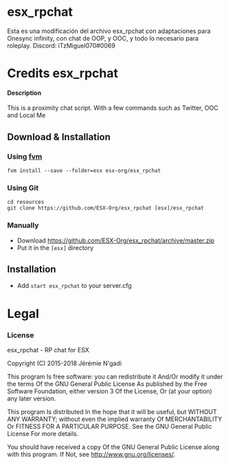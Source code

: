 # esx_rpchat
Esta es una modificación del archivo esx_rpchat con adaptaciones para Onesync infinity, con chat de OOP, y OOC, y todo lo necesario para roleplay.
Discord: iTzMiguel070#0069

# Credits esx_rpchat

#### Description
This is a proximity chat script. With a few commands such as Twitter, OOC and Local Me

## Download & Installation

### Using [fvm](https://github.com/qlaffont/fvm-installer)
```
fvm install --save --folder=esx esx-org/esx_rpchat
```

### Using Git
```
cd resources
git clone https://github.com/ESX-Org/esx_rpchat [esx]/esx_rpchat
```

### Manually
- Download https://github.com/ESX-Org/esx_rpchat/archive/master.zip
- Put it in the `[esx]` directory

## Installation
- Add `start esx_rpchat` to your server.cfg

# Legal
### License
esx_rpchat - RP chat for ESX

Copyright (C) 2015-2018 Jérémie N'gadi

This program Is free software: you can redistribute it And/Or modify it under the terms Of the GNU General Public License As published by the Free Software Foundation, either version 3 Of the License, Or (at your option) any later version.

This program Is distributed In the hope that it will be useful, but WITHOUT ANY WARRANTY; without even the implied warranty Of MERCHANTABILITY Or FITNESS FOR A PARTICULAR PURPOSE. See the GNU General Public License For more details.

You should have received a copy Of the GNU General Public License along with this program. If Not, see http://www.gnu.org/licenses/.
